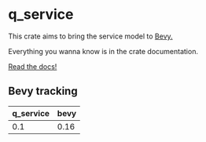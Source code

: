 # q_service

This crate aims to bring the service model to [Bevy.](https://bevy.org)

Everything you wanna know is in the crate documentation.

[Read the docs!](https://crates.io/q_service)

## Bevy tracking

| q_service | bevy |
| --- | --- |
| 0.1 | 0.16 |
